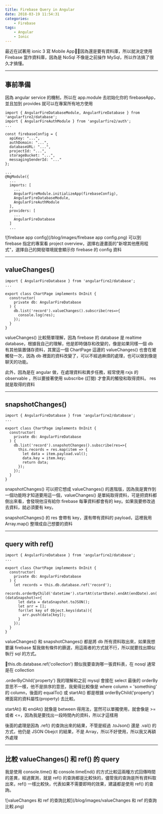 ```yaml
---
title: Firebase Query in Angular
date: 2018-03-19 11:54:31
categories:
    - Firebase
tags:
    - Angular
    - Ionic
---
```


最近在試著用 ionic 3 寫 Mobile App，因為還是要有資料庫，所以就決定使用 Firebase 當作資料庫，因為是 NoSql 不像是之前操作 MySql，所以作法搞了很久才搞懂。

<!--more-->

---

## 事前準備

因為 angular service 的機制，所以在 app.module 去初始化你的 firebaseApp，並且加到 provides 就可以在專案所有地方使用

```
import { AngularFireDatabaseModule, AngularFireDatabase } from 'angularfire2/database';
import { AngularFireAuthModule } from 'angularfire2/auth';
...

const firebaseConfig = {
  apiKey: "...",
  authDomain: "...",
  databaseURL: "...",
  projectId: "...",
  storageBucket: "...",
  messagingSenderId: "..."
};

...
@NgModule({
  ...
  imports: [
    ...
    AngularFireModule.initializeApp(firebaseConfig),
    AngularFireDatabaseModule,
    AngularFireAuthModule
  ],
  providers: [
    ...
    AngularFireDatabase
  ]
  ...
```

![firebase app config](/blog/images/firebase app config.png)
可以到 firebase 指定的專案看 project overview，選擇右邊畫面的"新增其他應用程式"，選擇自己的開發環境就會顯示你 firebase 的 config 資料

---

## valueChanges()

```
import { AngularFireDatabase } from 'angularfire2/database';
...

export class ChartPage implements OnInit {
  constructor(
    private db: AngularFireDatabase
  ) { 
    db.list('record').valueChanges().subscribe(res=>{
      console.log(res);
    });
  }
}
```

valueChanges() 比較簡單理解，因為 firebase 的 database 是 realtime database，根據我自己的理解，他是即時儲存和改變的，像是如果同樣一個 db 有其他裝置儲存資料，其實這一個 ChartPage 這邊的 valueChanges() 也會在被觸發一次，因為 db 裡面的資料改變了，可以不經過麻煩的處理，也可以做到像是聊天的功能。

此外，因為是在 angular 做，在處理資料和異步任務，經常使用 rxjs 的 observable ，所以要接著使用 subscribe (訂閱) 才會真的觸發和取得資料。
res 就是取得的資料

---

## snapshotChanges()

```
import { AngularFireDatabase } from 'angularfire2/database';
...

export class ChartPage implements OnInit {
  constructor(
    private db: AngularFireDatabase
  ) { 
    db.list('record').snapshotChanges().subscribe(res=>{
      this.records = res.map(item => {
        let data = item.payload.val();
        data.key = item.key;
        return data;
      });
    });
  }
}
```

snapshotChanges() 可以把它想成 valueChanges() 的進階版，因為我是實作到一個功能時才知道要用這一個，valueChanges() 是單純取得資料，可是把資料都倒出來看，會發現他沒有給你 firebase 每筆資料都會有的 key。如果我要修改過去資料，就必須要有 key。

snapshotChanges() 的 res 會帶有 key，還有帶有資料的 payload，這裡我用 Array.map() 整理成自己想要的資料

---

## query with ref()

```
import { AngularFireDatabase } from 'angularfire2/database';
...

export class ChartPage implements OnInit {
  constructor(
    private db: AngularFireDatabase
  ) { 
    let records = this.db.database.ref('record');
    records.orderByChild('datetime').startAt(startDate).endAt(endDate).on('value', (dataSnapshot)=>{
      let data = dataSnapshot.toJSON();
      let arr = [];
      for(let key of Object.keys(data)){
        arr.push(data[key]);
      }
    });
  }
}
```

valueChanges() 和 snapshotChanges() 都是將 db 所有資料取出來，如果我想要讓 firebase 幫我做有條件的篩選，用這兩者的方式就不行，所以就要找出類似執行 sql 的方式。

this.db.database.ref('collection') 類似我要查詢哪一張資料表，在 nosql 通常是在 collection

.orderByChild('property') 我的理解和之前 mysql 會接在 select 最後的 orderBy 意思不一樣，他不是排序的意思，我覺得比較像是 where column = 'something' 的 column，後面的 equalTo() 或 startAt() 都是根據 orderByChild('property') 裡面寫的資料屬性(property) 去比較。

startAt() 和 endAt() 就像是 between 得用法，當然可以單獨使用，就會像是 >= 或者 <=，因為我是要找出一段時間內的資料，所以才這樣用

後面的處理是因為 .ref() 的查詢出來的結果，不管是經過 .toJson() 還是 .val() 的方式，他仍是 JSON Obejct 的結果，不是 Array，所以不好使用，所以我又再額外處理

---

## 比較 valueChanges() 和 ref() 的 query

我是使用 console.time() 和 console.timeEnd() 的方式比較這兩種方式回傳時間的差異，經過實測，就是 ref() 的查詢都是比較快的，儘管我的查詢是所有資料取出來，ref() 一樣比較快，代表如果不需要即時的效果，建議都是使用 ref() 的查詢。

![valueChanges 和 ref 的查詢比較](/blog/images/valueChanges 和 ref 的查詢比較.png)